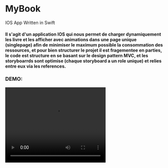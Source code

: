 # MyBook
IOS App Written in Swift

<h4>Il s'agit d'un application IOS qui nous permet de charger dynamiquement les livre et les afficher avec animations dans une page unique (singlepage) afin de minimiser
le maximum possible la consommation des ressources, et pour bien structurer le projet il est fragementee en parties, le code est structure en se basant sur le design 
pattern MVC, et les storyboarrds sont optimise (chaque storyboard a un role unique) et relies entre eux via les references.</h4>


<h3>DEMO:</h3>
<video width="320" height="240" controls>
  <source src="App-Result/demo.mp4" type="video/mp4">
</video>

